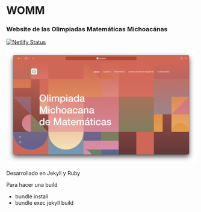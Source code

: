 # WOMM 

### Website de las Olimpiadas Matemáticas Michoacánas 

[![Netlify Status](https://api.netlify.com/api/v1/badges/fef0aa72-2d0c-4af4-85de-fe6f175d5644/deploy-status)](https://app.netlify.com/sites/olimpiadamatematicasmichoacan/deploys)
</br>

![ScreenShot](ss.png)
 
 Desarrollado en Jekyll y Ruby
 
 Para hacer una build
 
  * bundle install
  * bundle exec jekyll build
